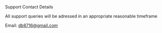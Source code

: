 Support Contact Details

All support queries will be adressed in an appropriate reasonable timeframe

Email: db8716@gmail.com

